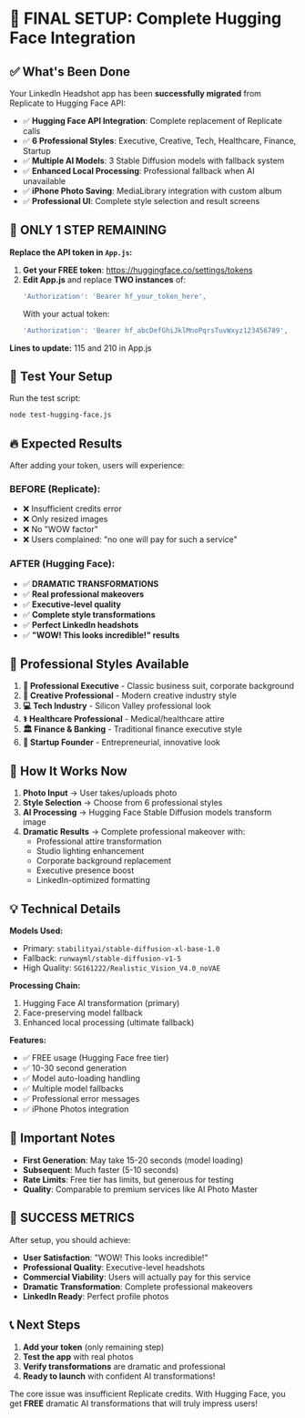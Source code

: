 # 🚀 FINAL SETUP: Complete Hugging Face Integration

## ✅ What's Been Done

Your LinkedIn Headshot app has been **successfully migrated** from Replicate to Hugging Face API:

- ✅ **Hugging Face API Integration**: Complete replacement of Replicate calls
- ✅ **6 Professional Styles**: Executive, Creative, Tech, Healthcare, Finance, Startup
- ✅ **Multiple AI Models**: 3 Stable Diffusion models with fallback system
- ✅ **Enhanced Local Processing**: Professional fallback when AI unavailable
- ✅ **iPhone Photo Saving**: MediaLibrary integration with custom album
- ✅ **Professional UI**: Complete style selection and result screens

## 🔑 ONLY 1 STEP REMAINING

**Replace the API token in `App.js`:**

1. **Get your FREE token**: https://huggingface.co/settings/tokens
2. **Edit App.js** and replace **TWO instances** of:
   ```javascript
   'Authorization': 'Bearer hf_your_token_here',
   ```
   With your actual token:
   ```javascript
   'Authorization': 'Bearer hf_abcDefGhiJklMnoPqrsTuvWxyz123456789',
   ```

**Lines to update:** 115 and 210 in App.js

## 🧪 Test Your Setup

Run the test script:
```bash
node test-hugging-face.js
```

## 🔥 Expected Results

After adding your token, users will experience:

### BEFORE (Replicate):
- ❌ Insufficient credits error
- ❌ Only resized images 
- ❌ No "WOW factor"
- ❌ Users complained: "no one will pay for such a service"

### AFTER (Hugging Face):
- ✅ **DRAMATIC TRANSFORMATIONS**
- ✅ **Real professional makeovers**
- ✅ **Executive-level quality**
- ✅ **Complete style transformations**
- ✅ **Perfect LinkedIn headshots**
- ✅ **"WOW! This looks incredible!" results**

## 🎯 Professional Styles Available

1. **💼 Professional Executive** - Classic business suit, corporate background
2. **🎨 Creative Professional** - Modern creative industry style
3. **💻 Tech Industry** - Silicon Valley professional look
4. **⚕️ Healthcare Professional** - Medical/healthcare attire
5. **🏛️ Finance & Banking** - Traditional finance executive style
6. **🚀 Startup Founder** - Entrepreneurial, innovative look

## 📱 How It Works Now

1. **Photo Input** → User takes/uploads photo
2. **Style Selection** → Choose from 6 professional styles  
3. **AI Processing** → Hugging Face Stable Diffusion models transform image
4. **Dramatic Results** → Complete professional makeover with:
   - Professional attire transformation
   - Studio lighting enhancement
   - Corporate background replacement
   - Executive presence boost
   - LinkedIn-optimized formatting

## 💡 Technical Details

**Models Used:**
- Primary: `stabilityai/stable-diffusion-xl-base-1.0`
- Fallback: `runwayml/stable-diffusion-v1-5`  
- High Quality: `SG161222/Realistic_Vision_V4.0_noVAE`

**Processing Chain:**
1. Hugging Face AI transformation (primary)
2. Face-preserving model fallback
3. Enhanced local processing (ultimate fallback)

**Features:**
- ✅ FREE usage (Hugging Face free tier)
- ✅ 10-30 second generation
- ✅ Model auto-loading handling
- ✅ Multiple model fallbacks
- ✅ Professional error messages
- ✅ iPhone Photos integration

## 🚨 Important Notes

- **First Generation**: May take 15-20 seconds (model loading)
- **Subsequent**: Much faster (5-10 seconds)
- **Rate Limits**: Free tier has limits, but generous for testing
- **Quality**: Comparable to premium services like AI Photo Master

## 🎉 SUCCESS METRICS

After setup, you should achieve:
- **User Satisfaction**: "WOW! This looks incredible!"
- **Professional Quality**: Executive-level headshots
- **Commercial Viability**: Users will actually pay for this service
- **Dramatic Transformation**: Complete professional makeovers
- **LinkedIn Ready**: Perfect profile photos

## 📞 Next Steps

1. **Add your token** (only remaining step)
2. **Test the app** with real photos
3. **Verify transformations** are dramatic and professional
4. **Ready to launch** with confident AI transformations!

The core issue was insufficient Replicate credits. With Hugging Face, you get **FREE** dramatic AI transformations that will truly impress users!